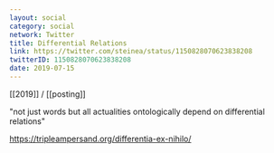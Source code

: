 ```yaml
---
layout: social
category: social
network: Twitter
title: Differential Relations
link: https://twitter.com/steinea/status/1150828070623838208
twitterID: 1150828070623838208
date: 2019-07-15
---
```


[[2019]] / [[posting]]

"not just words but all actualities ontologically depend on differential relations"

<https://tripleampersand.org/differentia-ex-nihilo/>
